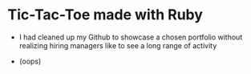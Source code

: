 # Tic-Tac-Toe made with Ruby

- I had cleaned up my Github to showcase a chosen portfolio without realizing hiring managers like to see a long range of activity

- (oops) 
